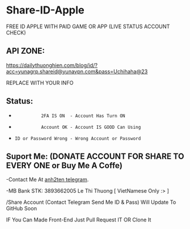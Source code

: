 # Share-ID-Apple
FREE ID APPLE WITH PAID GAME OR APP (LIVE STATUS ACCOUNT CHECK)

## API ZONE:
https://dailythuonghien.com/blog/id/?acc=yunagrp.shareid@yunavpn.com&pass=Uchihaha@23

REPLACE WITH YOUR INFO

## Status:
-               2FA IS ON  - Account Has Turn ON
-               Account OK - Account IS GOOD Can Using
-     ID or Password Wrong - Wrong Account or Password

## Suport Me: (DONATE ACCOUNT FOR SHARE TO EVERY ONE or Buy Me A Coffe)

-Contact Me At [anh2ten telegram](https://t.me/Anh2Ten).

-MB Bank STK: 3893662005 Le Thi Thuong [ VietNamese Only :> ]

/Share Account (Contact Telegram Send Me ID & Pass) Will Update To GitHub Soon

IF You Can Made Front-End Just Pull Request IT OR Clone It
